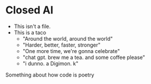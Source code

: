 # Closed AI
+ This isn't a file.
+ This is a taco
    - "Around the world, around the world"
    - "Harder, better, faster, stronger"
    - "One more time, we're gonna celebrate"
    - "chat gpt. brew me a tea. and some coffee please"
    - "i dunno. a Digimon. k"

Something about how code is poetry